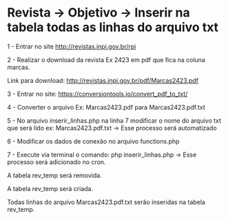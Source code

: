 # Revista -> Objetivo -> Inserir na tabela todas as linhas do arquivo txt

1 - Entrar no site http://revistas.inpi.gov.br/rpi

2 - Realizar o download da revista Ex 2423 em pdf que fica na coluna marcas. 

Link para download: http://revistas.inpi.gov.br/pdf/Marcas2423.pdf

3 - Entrar no site: https://conversiontools.io/convert_pdf_to_txt/

4 - Converter o arquivo Ex: Marcas2423.pdf para Marcas2423.pdf.txt

5 -  No arquivo inserir_linhas.php na linha 7 modificar o nome do arquivo txt que será lido ex: Marcas2423.pdf.txt -> Esse processo será automatizado

6 -  Modificar os dados de conexão no arquivo functions.php
 
7 -  Execute via terminal o comando: php inserir_linhas.php -> Esse processo será adicionado no cron.

A tabela rev_temp será removida.

A tabela rev_temp será criada.

Todas linhas do arquivo Marcas2423.pdf.txt serão inseridas na tabela rev_temp.
	
	
	